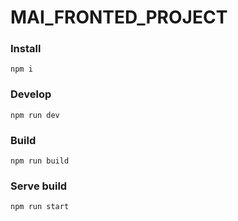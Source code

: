 # MAI_FRONTED_PROJECT

### Install
```
npm i
```
### Develop
```
npm run dev
```
### Build
```
npm run build
```
### Serve build
```
npm run start
```
